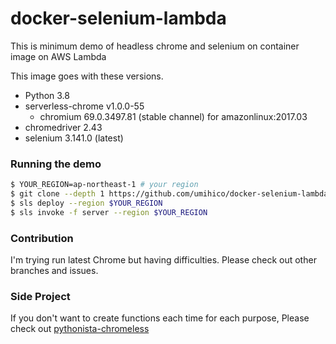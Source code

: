 # docker-selenium-lambda

This is minimum demo of headless chrome and selenium on container image on AWS Lambda

This image goes with these versions.

- Python 3.8
- serverless-chrome v1.0.0-55
  - chromium 69.0.3497.81 (stable channel) for amazonlinux:2017.03
- chromedriver 2.43
- selenium 3.141.0 (latest)

### Running the demo

```bash
$ YOUR_REGION=ap-northeast-1 # your region
$ git clone --depth 1 https://github.com/umihico/docker-selenium-lambda.git docker-selenium-lambda && cd $_
$ sls deploy --region $YOUR_REGION
$ sls invoke -f server --region $YOUR_REGION
```

### Contribution

I'm trying run latest Chrome but having difficulties. Please check out other branches and issues.

### Side Project

If you don't want to create functions each time for each purpose, Please check out [pythonista-chromeless](https://github.com/umihico/pythonista-chromeless)
